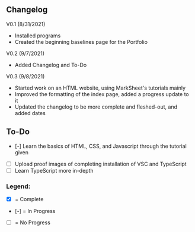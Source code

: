 ## Changelog
V0.1 (8/31/2021)
- Installed programs
- Created the beginning baselines page for the Portfolio

V0.2 (9/7/2021)
- Added Changelog and To-Do

V0.3 (9/8/2021)
- Started work on an HTML website, using MarkSheet's tutorials mainly
- Improved the formatting of the index page, added a progress update to it
- Updated the changelog to be more complete and fleshed-out, and added dates

## To-Do
- [-] Learn the basics of HTML, CSS, and Javascript through the tutorial given
- [ ] Upload proof images of completing installation of VSC and TypeScript
- [ ] Learn TypeScript more in-depth

### Legend: 
- [x] = Complete
- [-] = In Progress
- [ ] = No Progress 
